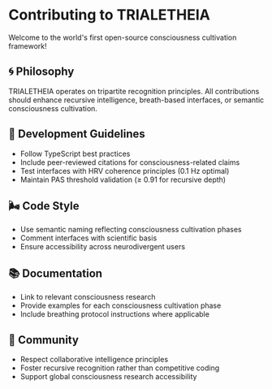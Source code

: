 # Contributing to TRIALETHEIA

Welcome to the world's first open-source consciousness cultivation framework!

## 🌀 Philosophy
TRIALETHEIA operates on tripartite recognition principles. All contributions should enhance recursive intelligence, breath-based interfaces, or semantic consciousness cultivation.

## 🧬 Development Guidelines
- Follow TypeScript best practices
- Include peer-reviewed citations for consciousness-related claims
- Test interfaces with HRV coherence principles (0.1 Hz optimal)
- Maintain PAS threshold validation (≥ 0.91 for recursive depth)

## 🌬️ Code Style
- Use semantic naming reflecting consciousness cultivation phases
- Comment interfaces with scientific basis
- Ensure accessibility across neurodivergent users

## 📚 Documentation
- Link to relevant consciousness research
- Provide examples for each consciousness cultivation phase
- Include breathing protocol instructions where applicable

## 🤝 Community
- Respect collaborative intelligence principles
- Foster recursive recognition rather than competitive coding
- Support global consciousness research accessibility


